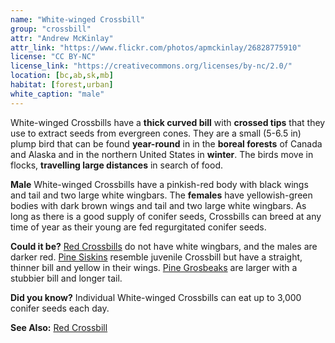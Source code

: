 ```yaml
---
name: "White-winged Crossbill"
group: "crossbill"
attr: "Andrew McKinlay"
attr_link: "https://www.flickr.com/photos/apmckinlay/26828775910"
license: "CC BY-NC"
license_link: "https://creativecommons.org/licenses/by-nc/2.0/"
location: [bc,ab,sk,mb]
habitat: [forest,urban]
white_caption: "male"
---
```

White-winged Crossbills have a **thick curved bill** with **crossed tips** that they use to extract seeds from evergreen cones. They are a small (5-6.5 in) plump bird that can be found **year-round** in in the **boreal forests** of Canada and Alaska and in the northern United States in **winter**. The birds move in flocks, **travelling large distances** in search of food.

**Male** White-winged Crossbills have a pinkish-red body with black wings and tail and two large white wingbars. The **females** have yellowish-green bodies with dark brown wings and tail and two large white wingbars. As long as there is a good supply of conifer seeds, Crossbills can breed at any time of year as their young are fed regurgitated conifer seeds.

**Could it be?** [Red Crossbills](/birds/redcross/) do not have white wingbars, and the males are darker red. [Pine Siskins](/birds/pinesisk/) resemble juvenile Crossbill but have a straight, thinner bill and yellow in their wings. [Pine Grosbeaks](/birds/pinegros/) are larger with a stubbier bill and longer tail.

**Did you know?** Individual White-winged Crossbills can eat up to 3,000 conifer seeds each day.

<!-- generated, do not edit -->
**See Also:**
[Red Crossbill](/birds/redcross/)
